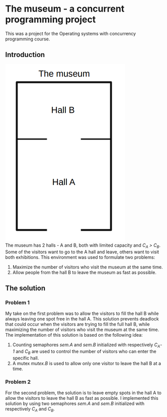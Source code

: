 # The museum - a concurrent programming project
This was a project for the Operating systems with concurrency programming course.
## Introduction
![](img/museum.png)<br>
The museum has 2 halls - A and B, both with limited capacity and _C<sub>A</sub> > C<sub>B</sub>_. Some of the visitors want to go to the A hall and leave, others want to visit both exhibitions. This environment was used to formulate two problems:
1. Maximize the number of visitors who visit the museum at the same time.
2. Allow people from the hall B to leave the museum as fast as possible.
## The solution
### Problem 1
My take on the first problem was to allow the visitors to fill the hall B while always leaving one spot free in the hall A. This solution prevents deadlock that could occur when the visitors are trying to fill the full hall B, while maximizing the number of visitors who visit the museum at the same time. The implementation of this solution is based on the following idea:
1. Counting semaphores _sem.A_ and _sem.B_ initialized with respectively _C<sub>A</sub>-1_ and _C<sub>B</sub>_ are used to control the number of visitors who can enter the specific hall.
2. A mutex _mutex.B_ is used to allow only one visitor to leave the hall B at a time.
### Problem 2
For the second problem, the solution is to leave empty spots in the hall A to allow the visitors to leave the hall B as fast as possible. I implemented this solution by using two semaphores _sem.A_ and _sem.B_ initialized with respectively _C<sub>A</sub>_ and _C<sub>B</sub>_.
